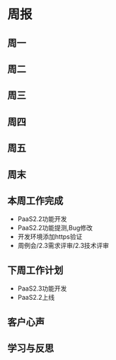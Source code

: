 # 周报

## 周一

## 周二

## 周三

## 周四

## 周五

## 周末

## 本周工作完成

- PaaS2.2功能开发
- PaaS2.2功能提测,Bug修改
- 开发环境添加https验证
- 周例会/2.3需求评审/2.3技术评审

## 下周工作计划

- PaaS2.3功能开发
- PaaS2.2上线

## 客户心声

## 学习与反思